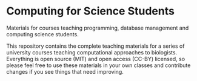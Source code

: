  # Computing for Science Students

Materials for courses teaching programming, database management and
computing science students.

This repository contains the complete teaching materials for a series of university courses teaching computational approaches to
biologists. Everything is open source (MIT) and open access (CC-BY) licensed, so
please feel free to use these materials in your own classes and contribute
changes if you see things that need improving.
